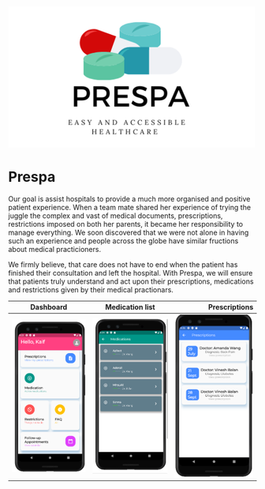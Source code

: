 <img src="img/prespa-banner.png" alt="Prespa Banner" width="500">

# Prespa
Our goal is assist hospitals to provide a much more organised and positive patient experience. When a team mate shared her experience of trying the juggle the complex and vast of medical documents, prescriptions, restrictions imposed on both her parents, it became her responsibility to manage everything. We soon discovered that we were not alone in having such an experience and people across the globe have similar fructions about medical practicioners. 

We firmly believe, that care does not have to end when the patient has finished their consultation and left the hospital. With Prespa, we will ensure that patients truly understand and act upon their prescriptions, medications and restrictions given by their medical practionars. 



| Dashboard        | Medication list           | Prescriptions     |
| ------------- |:-------------:| -----:|
| ![Screen 1](img/patient-db.png)    | ![Screen 2](img/medications-list.png) | ![Screen 3](img/prescriptions.png) |